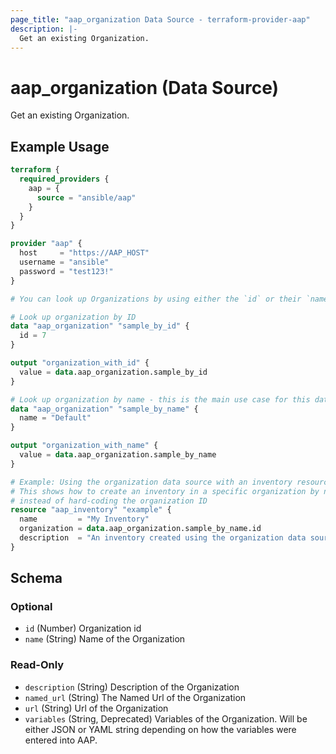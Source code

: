 ```yaml
---
page_title: "aap_organization Data Source - terraform-provider-aap"
description: |-
  Get an existing Organization.
---
```


# aap_organization (Data Source)

Get an existing Organization.


## Example Usage

```terraform
terraform {
  required_providers {
    aap = {
      source = "ansible/aap"
    }
  }
}

provider "aap" {
  host     = "https://AAP_HOST"
  username = "ansible"
  password = "test123!"
}

# You can look up Organizations by using either the `id` or their `name`.

# Look up organization by ID
data "aap_organization" "sample_by_id" {
  id = 7
}

output "organization_with_id" {
  value = data.aap_organization.sample_by_id
}

# Look up organization by name - this is the main use case for this data source
data "aap_organization" "sample_by_name" {
  name = "Default"
}

output "organization_with_name" {
  value = data.aap_organization.sample_by_name
}

# Example: Using the organization data source with an inventory resource
# This shows how to create an inventory in a specific organization by name
# instead of hard-coding the organization ID
resource "aap_inventory" "example" {
  name         = "My Inventory"
  organization = data.aap_organization.sample_by_name.id
  description  = "An inventory created using the organization data source"
}
```


<!-- schema generated by tfplugindocs -->
## Schema

### Optional

- `id` (Number) Organization id
- `name` (String) Name of the Organization

### Read-Only

- `description` (String) Description of the Organization
- `named_url` (String) The Named Url of the Organization
- `url` (String) Url of the Organization
- `variables` (String, Deprecated) Variables of the Organization. Will be either JSON or YAML string depending on how the variables were entered into AAP.
